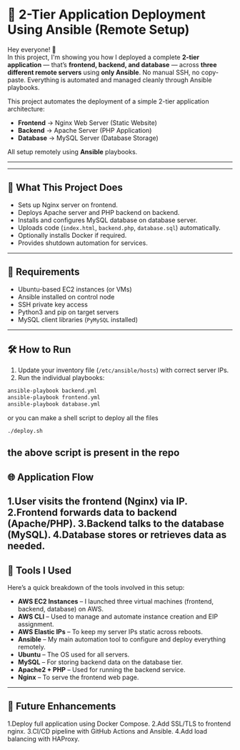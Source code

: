 # 🚀 2-Tier Application Deployment Using Ansible (Remote Setup)

Hey everyone! 👋  
In this project, I'm showing you how I deployed a complete **2-tier application** — that’s **frontend, backend, and database** — across **three different remote servers** using **only Ansible**. No manual SSH, no copy-paste. Everything is automated and managed cleanly through Ansible playbooks.

This project automates the deployment of a simple 2-tier application architecture:
- **Frontend** → Nginx Web Server (Static Website)
- **Backend** → Apache Server (PHP Application)
- **Database** → MySQL Server (Database Storage)

All setup remotely using **Ansible** playbooks.

---


---

## 🚀 What This Project Does

- Sets up Nginx server on frontend.
- Deploys Apache server and PHP backend on backend.
- Installs and configures MySQL database on database server.
- Uploads code (`index.html`, `backend.php`, `database.sql`) automatically.
- Optionally installs Docker if required.
- Provides shutdown automation for services.

---

## 🔧 Requirements

- Ubuntu-based EC2 instances (or VMs)
- Ansible installed on control node
- SSH private key access
- Python3 and pip on target servers
- MySQL client libraries (`PyMySQL` installed)

---

## 🛠️ How to Run

1. Update your inventory file (`/etc/ansible/hosts`) with correct server IPs.
2. Run the individual playbooks:

```bash
ansible-playbook backend.yml
ansible-playbook frontend.yml
ansible-playbook database.yml
```
or you can make a shell script to deploy all the files 
```
./deploy.sh
```
the above script is present in the repo
---

## 🌐 Application Flow
1.User visits the frontend (Nginx) via IP.
2.Frontend forwards data to backend (Apache/PHP).
3.Backend talks to the database (MySQL).
4.Database stores or retrieves data as needed.
---

## 🧰 Tools I Used

Here’s a quick breakdown of the tools involved in this setup:

- **AWS EC2 Instances** – I launched three virtual machines (frontend, backend, database) on AWS.
- **AWS CLI** – Used to manage and automate instance creation and EIP assignment.
- **AWS Elastic IPs** – To keep my server IPs static across reboots.
- **Ansible** – My main automation tool to configure and deploy everything remotely.
- **Ubuntu** – The OS used for all servers.
- **MySQL** – For storing backend data on the database tier.
- **Apache2 + PHP** – Used for running the backend service.
- **Nginx** – To serve the frontend web page.

---
## 📌 Future Enhancements

1.Deploy full application using Docker Compose.
2.Add SSL/TLS to frontend nginx.
3.CI/CD pipeline with GitHub Actions and Ansible.
4.Add load balancing with HAProxy.
